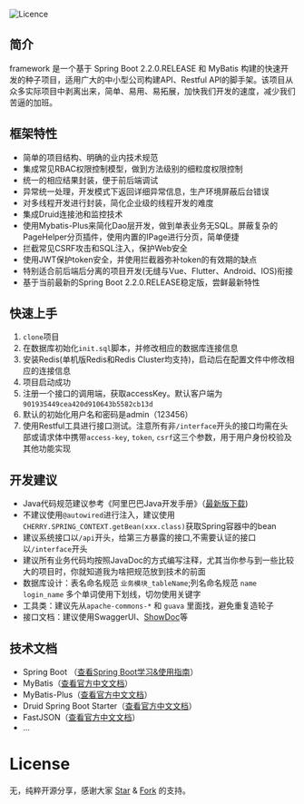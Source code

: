 ![Licence](https://img.shields.io/badge/licence-none-green.svg)
## 简介
framework 是一个基于 Spring Boot 2.2.0.RELEASE 和 MyBatis 构建的快速开发的种子项目，适用广大的中小型公司构建API、Restful API的脚手架。该项目从众多实际项目中剥离出来，简单、易用、易拓展，加快我们开发的速度，减少我们苦逼的加班。

## 框架特性
- 简单的项目结构、明确的业内技术规范
- 集成常见RBAC权限控制模型，做到方法级别的细粒度权限控制
- 统一的相应结果封装，便于前后端调试
- 异常统一处理，开发模式下返回详细异常信息，生产环境屏蔽后台错误
- 对多线程开发进行封装，简化企业级的线程开发的难度
- 集成Druid连接池和监控技术
- 使用Mybatis-Plus来简化Dao层开发，做到单表业务无SQL。屏蔽复杂的PageHelper分页插件，使用内置的IPage进行分页，简单便捷
- 拦截常见CSRF攻击和SQL注入，保护Web安全
- 使用JWT保护token安全，并使用拦截器弥补token的有效期的缺点
- 特别适合前后端后分离的项目开发(无缝与Vue、Flutter、Android、IOS)衔接
- 基于当前最新的Spring Boot 2.2.0.RELEASE稳定版，尝鲜最新特性

## 快速上手
1. `clone`项目
2. 在数据库初始化`init.sql`脚本，并修改相应的数据库连接信息
3. 安装Redis(单机版Redis和Redis Cluster均支持)，启动后在配置文件中修改相应的连接信息
4. 项目启动成功
5. 注册一个接口的调用端，获取accessKey。默认客户端为`901935449cea420d910643b5582cb13d`
6. 默认的初始化用户名和密码是admin（123456）
6. 使用Restful工具进行接口测试。注意所有非`/interface`开头的接口均需在头部或请求体中携带`access-key`, `token`, `csrf`这三个参数，用于用户身份校验及其他功能实现

## 开发建议
- Java代码规范建议参考《阿里巴巴Java开发手册》（[最新版下载](https://github.com/lihengming/java-codes/blob/master/shared-resources/%E9%98%BF%E9%87%8C%E5%B7%B4%E5%B7%B4Java%E5%BC%80%E5%8F%91%E6%89%8B%E5%86%8CV1.3.0.pdf))
- 不建议使用`@autowired`进行注入，建议使用`CHERRY.SPRING_CONTEXT.getBean(xxx.class)`获取Spring容器中的bean
- 建议系统接口以`/api`开头，给第三方暴露的接口,不需要认证的接口以`/interface`开头
- 建议所有业务代码均按照JavaDoc的方式编写注释，尤其当你参与到一些比较大的项目时，你就知道我为啥把规范放到技术的前面
- 数据库设计：表名命名规范 `业务模块_tableName`;列名命名规范 `name` `login_name` 多个单词使用下划线，切勿使用关键字
- 工具类：建议先从`apache-commons-*` 和 `guava` 里面找，避免重复造轮子
- 接口文档：建议使用SwaggerUI、[ShowDoc](https://github.com/star7th/showdoc)等

## 技术文档
- Spring Boot （[查看Spring Boot学习&使用指南](https://docs.spring.io/spring-boot/docs/2.2.0.RELEASE/reference/html/getting-started.html#getting-started)）
- MyBatis（[查看官方中文文档](http://www.mybatis.org/mybatis-3/zh/index.html)）
- MyBatis-Plus（[查看官方中文文档](MyBatisb通用Mapper插件（[查看官方中文文档](https://mapperhelper.github.io/docs/)）)）
- Druid Spring Boot Starter（[查看官方中文文档](https://github.com/alibaba/druid/tree/master/druid-spring-boot-starter/)）
- FastJSON（[查看官方中文文档](https://github.com/Alibaba/fastjson/wiki/%E9%A6%96%E9%A1%B5)）
- ...

# License
无，纯粹开源分享，感谢大家 [Star](https://github.com/gyoomi/framework/stargazers) & [Fork](https://github.com/gyoomi/framework/network/members) 的支持。































